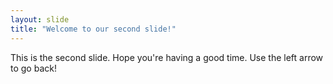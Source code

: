 ```yaml
---
layout: slide
title: "Welcome to our second slide!"
---
```

This is the second slide. Hope you're having a good time.
Use the left arrow to go back!
